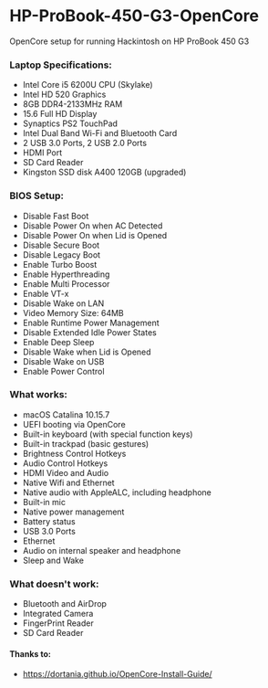 # HP-ProBook-450-G3-OpenCore

OpenCore setup for running Hackintosh on HP ProBook 450 G3

### Laptop Specifications:
- Intel Core i5 6200U CPU (Skylake)
- Intel HD 520 Graphics
- 8GB DDR4-2133MHz RAM
- 15.6 Full HD Display
- Synaptics PS2 TouchPad
- Intel Dual Band Wi-Fi and Bluetooth Card
- 2 USB 3.0 Ports, 2 USB 2.0 Ports
- HDMI Port
- SD Card Reader
- Kingston SSD disk A400 120GB (upgraded)

### BIOS Setup:
- Disable Fast Boot
- Disable Power On when AC Detected
- Disable Power On when Lid is Opened
- Disable Secure Boot
- Disable Legacy Boot
- Enable Turbo Boost
- Enable Hyperthreading
- Enable Multi Processor
- Enable VT-x
- Disable Wake on LAN
- Video Memory Size: 64MB
- Enable Runtime Power Management
- Disable Extended Idle Power States
- Enable Deep Sleep
- Disable Wake when Lid is Opened
- Disable Wake on USB
- Enable Power Control

### What works:
- macOS Catalina 10.15.7
- UEFI booting via OpenCore
- Built-in keyboard (with special function keys)
- Built-in trackpad (basic gestures)
- Brightness Control Hotkeys
- Audio Control Hotkeys
- HDMI Video and Audio
- Native Wifi and Ethernet
- Native audio with AppleALC, including headphone
- Built-in mic
- Native power management
- Battery status
- USB 3.0 Ports
- Ethernet
- Audio on internal speaker and headphone
- Sleep and Wake

### What doesn't work:
- Bluetooth and AirDrop
- Integrated Camera
- FingerPrint Reader
- SD Card Reader

#### Thanks to:
- https://dortania.github.io/OpenCore-Install-Guide/
